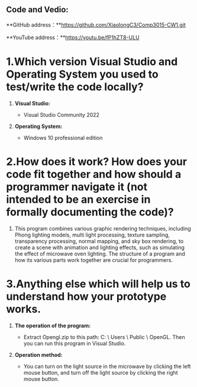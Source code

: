 ## **Code and Vedio:**



**GitHub address：**https://github.com/XiaolongC3/Comp3015-CW1.git

 

**YouTube address：**https://youtu.be/fP1hZT8-ULU

# 1.Which version Visual Studio and Operating System you used to test/write the code  locally? 

1. **Visual Studio:**
   - Visual Studio Community 2022
   
2. **Operating System:**
   - Windows 10 professional edition

# 2.How does it work?  How does your code fit together and how should a programmer navigate it (not intended to be an exercise in formally documenting the code)?

1. This program combines various graphic rendering techniques, including Phong lighting models, multi light processing, texture sampling, transparency processing, normal mapping, and sky box rendering, to create a scene with animation and lighting effects, such as simulating the effect of microwave oven lighting. The structure of a program and how its various parts work together are crucial for programmers.
   

# 3.Anything else which will help us to understand how your prototype works.

1. **The operation of the program:**
   - Extract Opengl.zip to this path: C: \ Users \ Public \ OpenGL. Then you can run this program in Visual Studio.

2. **Operation method:**
   - You can turn on the light source in the microwave by clicking the left mouse button, and turn off the light source by clicking the right mouse button.